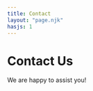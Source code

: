```yaml
---
title: Contact
layout: "page.njk"
hasjs: 1
---
```


# Contact Us
We are happy to assist you!
<!-- 
contact us today ferda



<div class="mydiv">
## Ferda boys
</div>
-->

<!-- You cant write markdown inside of html -->
